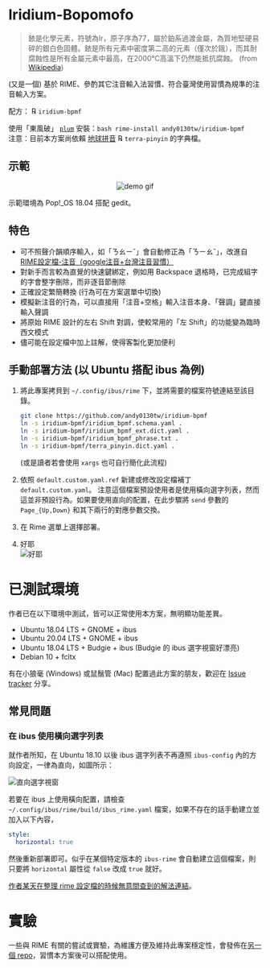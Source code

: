 # Iridium-Bopomofo

> 銥是化學元素，符號為Ir，原子序為77，屬於鉑系過渡金屬，為質地堅硬易碎的銀白色固體。銥是所有元素中密度第二高的元素（僅次於鋨），而其耐腐蝕性是所有金屬元素中最高，在2000℃高溫下仍然能抵抗腐蝕。 (from [Wikipedia](https://zh.wikipedia.org/wiki/銥))

(又是一個) 基於 RIME、參酌其它注音輸入法習慣、符合臺灣使用習慣為規準的注音輸入方案。

配方： ℞ `iridium-bpmf`

使用「東風破」 [`plum`](https://github.com/rime/plum) 安裝：`bash rime-install andy0130tw/iridium-bpmf` \
注意：目前本方案尚依賴 [地球拼音](https://github.com/rime/rime-terra-pinyin) ℞ `terra-pinyin` 的字典檔。

## 示範

<p align="center">
<img alt="demo gif" src="../assets/demo.gif">
</p>

示範環境為 Pop!\_OS 18.04 搭配 gedit。

## 特色

* 可不照聲介韻順序輸入，如「ㄋㄠㄧˇ」會自動修正為「ㄋㄧㄠˇ」，改進自 [RIME設定檔-注音（google注音+台灣注音習慣）](http://deltazone.pixnet.net/blog/post/264319309-%E9%BC%A0%E9%AC%9A%E7%AE%A1%E6%B3%A8%E9%9F%B3%E6%96%B9%E6%A1%88---%E7%AC%A6%E5%90%88%E4%B8%80%E8%88%AC%E6%B3%A8%E9%9F%B3%E4%BD%BF%E7%94%A8%E8%80%85%E7%BF%92%E6%85%A3%E8%A8%AD)
* 對新手而言較為直覺的快速鍵綁定，例如用 Backspace 退格時，已完成組字的字會整字刪除，而非逐音節刪除
* 正確設定繁簡轉換 (行為可在方案選單中切換)
* 模擬新注音的行為，可以直接用「注音+空格」輸入注音本身、「聲調」鍵直接輸入聲調
* 將原始 RIME 設計的左右 Shift 對調，使較常用的「左 Shift」的功能變為臨時西文模式
* 儘可能在設定檔中加上註解，使得客製化更加便利

## 手動部署方法 (以 Ubuntu 搭配 ibus 為例)

1. 將此專案拷貝到 `~/.config/ibus/rime` 下，並將需要的檔案符號連結至該目錄。

   ```bash
   git clone https://github.com/andy0130tw/iridium-bpmf
   ln -s iridium-bpmf/iridium_bpmf.schema.yaml .
   ln -s iridium-bpmf/iridium_bpmf_ext.dict.yaml .
   ln -s iridium-bpmf/iridium_bpmf_phrase.txt .
   ln -s iridium-bpmf/terra_pinyin.dict.yaml .
   ```

   (或是讀者若會使用 `xargs` 也可自行簡化此流程)

2. 依照 `default.custom.yaml.ref` 新建或修改設定檔補丁 `default.custom.yaml`。
   注意這個檔案預設使用者是使用橫向選字列表，然而這並非預設行為。如果要使用直向的配置，在此步驟將 `send` 參數的 `Page_{Up,Down}` 和其下兩行的對應參數交換。

3. 在 Rime 選單上選擇部署。

4. 好耶<br>
   ![好耶](https://user-images.githubusercontent.com/5269414/115489814-714fa480-a28f-11eb-8f9b-2af83d5551c4.png)

# 已測試環境

作者已在以下環境中測試，皆可以正常使用本方案，無明顯功能差異。

* Ubuntu 18.04 LTS + GNOME + ibus
* Ubuntu 20.04 LTS + GNOME + ibus
* Ubuntu 18.04 LTS + Budgie + ibus (Budgie 的 ibus 選字視窗好漂亮)
* Debian 10 + fcitx

有在小狼毫 (Windows) 或鼠鬚管 (Mac) 配置過此方案的朋友，歡迎在 [Issue tracker](https://github.com/andy0130tw/iridium-bpmf/issues) 分享。

## 常見問題

### 在 ibus 使用橫向選字列表

就作者所知，在 Ubuntu 18.10 以後 ibus 選字列表不再遵照 `ibus-config` 內的方向設定，一律為直向，如圖所示：

![直向選字視窗](https://user-images.githubusercontent.com/5269414/115489988-c2f82f00-a28f-11eb-8aab-a24e756899db.png)

若要在 ibus 上使用橫向配置，請檢查 `~/.config/ibus/rime/build/ibus_rime.yaml` 檔案，如果不存在的話手動建立並加入以下內容，

```yaml
style:
  horizontal: true
```

然後重新部署即可。似乎在某個特定版本的 `ibus-rime` 會自動建立這個檔案，則只要將 `horizontal` 屬性從 `false` 改成 `true` 就好。

[作者某天在整理 rime 設定檔的時候無意間查到的解法連結](https://forums.fedoraforum.org/showthread.php?320042-How-to-set-ibus-rime-to-horizontal-in-fedora-29&p=1819670#post1819670)。

# 實驗

一些與 RIME 有關的嘗試或實驗，為維護方便及維持此專案穩定性，會發佈在[另一個 repo](https://github.com/andy0130tw/aarrr-rime)，習慣本方案後可以搭配使用。
